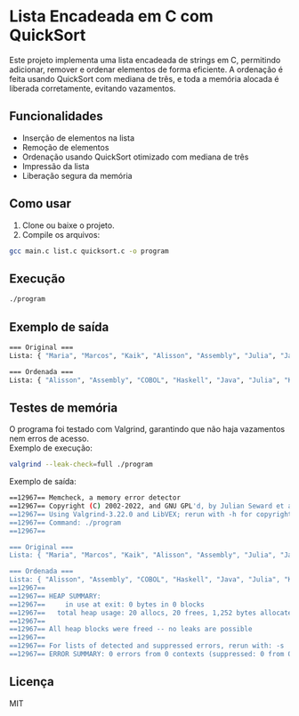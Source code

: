 # Lista Encadeada em C com QuickSort

Este projeto implementa uma lista encadeada de strings em C, permitindo adicionar, remover e ordenar elementos de forma eficiente. A ordenação é feita usando QuickSort com mediana de três, e toda a memória alocada é liberada corretamente, evitando vazamentos.

## Funcionalidades 
- Inserção de elementos na lista
- Remoção de elementos
- Ordenação usando QuickSort otimizado com mediana de três
- Impressão da lista
- Liberação segura da memória
  
## Como usar
1. Clone ou baixe o projeto.
2. Compile os arquivos:
```bash
gcc main.c list.c quicksort.c -o program
```

## Execução
```bash
./program
```

## Exemplo de saída

```bash
=== Original ===
Lista: { "Maria", "Marcos", "Kaik", "Alisson", "Assembly", "Julia", "Java", "Haskell", "COBOL" }

=== Ordenada ===
Lista: { "Alisson", "Assembly", "COBOL", "Haskell", "Java", "Julia", "Kaik", "Marcos", "Maria" }
```
## Testes de memória

O programa foi testado com Valgrind, garantindo que não haja vazamentos nem erros de acesso.  
Exemplo de execução:

```bash
valgrind --leak-check=full ./program
```

Exemplo de saída:
```bash
==12967== Memcheck, a memory error detector
==12967== Copyright (C) 2002-2022, and GNU GPL'd, by Julian Seward et al.
==12967== Using Valgrind-3.22.0 and LibVEX; rerun with -h for copyright info
==12967== Command: ./program
==12967== 

=== Original ===
Lista: { "Maria", "Marcos", "Kaik", "Alisson", "Assembly", "Julia", "Java", "Haskell", "COBOL" }

=== Ordenada ===
Lista: { "Alisson", "Assembly", "COBOL", "Haskell", "Java", "Julia", "Kaik", "Marcos", "Maria" }
==12967== 
==12967== HEAP SUMMARY:
==12967==     in use at exit: 0 bytes in 0 blocks
==12967==   total heap usage: 20 allocs, 20 frees, 1,252 bytes allocated
==12967== 
==12967== All heap blocks were freed -- no leaks are possible
==12967== 
==12967== For lists of detected and suppressed errors, rerun with: -s
==12967== ERROR SUMMARY: 0 errors from 0 contexts (suppressed: 0 from 0)
```

## Licença
MIT
